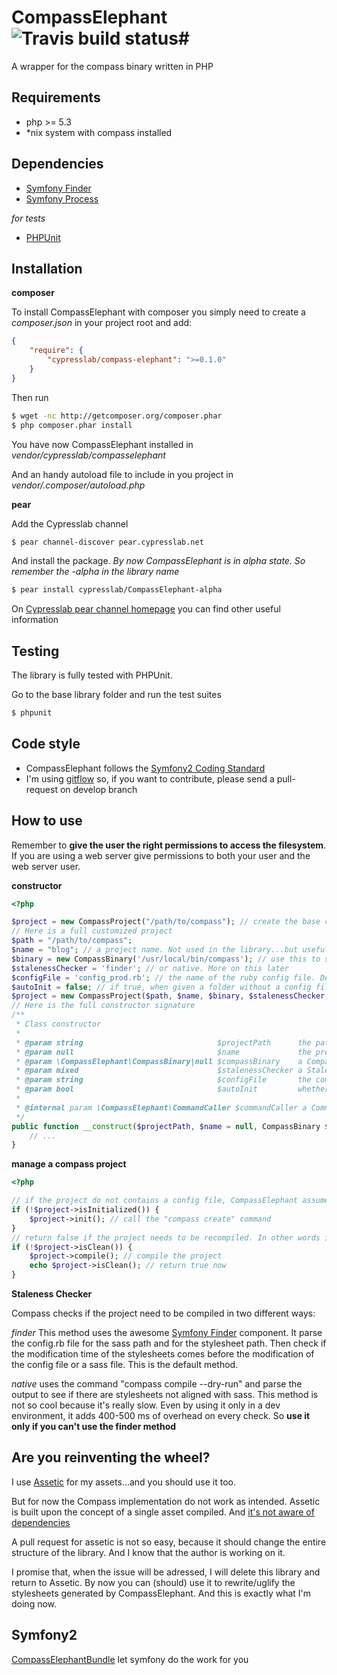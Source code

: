 # CompassElephant ![Travis build status](https://secure.travis-ci.org/matteosister/CompassElephant.png)#

A wrapper for the compass binary written in PHP

Requirements
------------

- php >= 5.3
- *nix system with compass installed

Dependencies
------------

- [Symfony Finder](https://github.com/symfony/Finder)
- [Symfony Process](https://github.com/symfony/Process)

*for tests*

- [PHPUnit](https://github.com/sebastianbergmann/phpunit)

Installation
------------

**composer**

To install CompassElephant with composer you simply need to create a *composer.json* in your project root and add:

``` json
{
    "require": {
        "cypresslab/compass-elephant": ">=0.1.0"
    }
}
```

Then run

``` bash
$ wget -nc http://getcomposer.org/composer.phar
$ php composer.phar install
```

You have now CompassElephant installed in *vendor/cypresslab/compasselephant*

And an handy autoload file to include in you project in *vendor/.composer/autoload.php*

**pear**

Add the Cypresslab channel

``` bash
$ pear channel-discover pear.cypresslab.net
```

And install the package. *By now CompassElephant is in alpha state. So remember the -alpha in the library name*

``` bash
$ pear install cypresslab/CompassElephant-alpha
```

On [Cypresslab pear channel homepage](http://pear.cypresslab.net/) you can find other useful information

Testing
-------

The library is fully tested with PHPUnit.

Go to the base library folder and run the test suites

``` bash
$ phpunit
```

Code style
----------

* CompassElephant follows the [Symfony2 Coding Standard](https://github.com/opensky/Symfony2-coding-standard)
* I'm using [gitflow](https://github.com/nvie/gitflow) so, if you want to contribute, please send a pull-request on develop branch

How to use
----------

Remember to **give the user the right permissions to access the filesystem**. If you are using a web server give permissions to both your user and the web server user.

**constructor**

``` php
<?php

$project = new CompassProject("/path/to/compass"); // create the base class, only the path is mandatory....
// Here is a full customized project
$path = "/path/to/compass";
$name = "blog"; // a project name. Not used in the library...but useful if you have more than one project
$binary = new CompassBinary('/usr/local/bin/compass'); // use this to set a custom path for the executable. If blank the library try with "which compass" before showing an error
$stalenessChecker = 'finder'; // or native. More on this later
$configFile = 'config_prod.rb'; // the name of the ruby config file. Defaults to config.rb
$autoInit = false; // if true, when given a folder without a config file inside, CompassElephant will try to initialize a compass project
$project = new CompassProject($path, $name, $binary, $stalenessChecker, $configFile, $autoInit);
// Here is the full constructor signature
/**
 * Class constructor
 *
 * @param string                              $projectPath      the path to the compass project
 * @param null                                $name             the project name
 * @param \CompassElephant\CompassBinary|null $compassBinary    a CompassBinary instance
 * @param mixed                               $stalenessChecker a StalenessCheckerInterface instance
 * @param string                              $configFile       the compass config file name
 * @param bool                                $autoInit         whether to call init() on an empty folder project
 *
 * @internal param \CompassElephant\CommandCaller $commandCaller a CommandCaller instance
 */
public function __construct($projectPath, $name = null, CompassBinary $compassBinary = null, $stalenessChecker = null, $configFile = 'config.rb', $autoInit = true) {
    // ...
}
```

**manage a compass project**

``` php
<?php

// if the project do not contains a config file, CompassElephant assumes it isn't initialized. See autoInit parameters for skip this step
if (!$project->isInitialized()) {
    $project->init(); // call the "compass create" command
}
// return false if the project needs to be recompiled. In other words if you changed something in config.rb, sass or scss files after the last sylesheets generation
if (!$project->isClean()) {
    $project->compile(); // compile the project
    echo $project->isClean(); // return true now
}
```

**Staleness Checker**

Compass checks if the project need to be compiled in two different ways:

*finder*
This method uses the awesome [Symfony Finder](https://github.com/symfony/Finder) component. It parse the config.rb file for the sass path and for the stylesheet path. Then check if the modification time of the stylesheets comes before the modification of the config file or a sass file. This is the default method.

*native*
uses the command "compass compile --dry-run" and parse the output to see if there are stylesheets not aligned with sass. This method is not so cool because it's really slow. Even by using it only in a dev environment, it adds 400-500 ms of overhead on every check. So **use it only if you can't use the finder method**

Are you reinventing the wheel?
------------------------------

I use [Assetic](https://github.com/kriswallsmith/assetic) for my assets...and you should use it too.

But for now the Compass implementation do not work as intended. Assetic is built upon the concept of a single asset compiled. And [it's not aware of dependencies](https://github.com/kriswallsmith/assetic/issues/79)

A pull request for assetic is not so easy, because it should change the entire structure of the library. And I know that the author is working on it.

I promise that, when the issue will be adressed, I will delete this library and return to Assetic. By now you can (should) use it to rewrite/uglify the stylesheets generated by CompassElephant. And this is exactly what I'm doing now.

Symfony2
--------

[CompassElephantBundle](https://github.com/matteosister/CompassElephantBundle) let symfony do the work for you